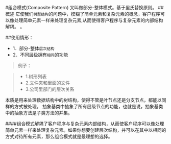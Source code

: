 #组合模式(Composite Pattern)
又叫做部分-整体模式。基于里氏替换原则。
##概述
它使我们`树型结构`的问题中，模糊了简单元素和复杂元素的概念，客户程序可以像处理简单元素一样来处理复杂元素,从而使得客户程序与复杂元素的内部结构解耦。 。

##使用情形：
* 1．部分-整体`层次结构`
* 2．不同层级拥有`相同`的功能


>例子：

>* 1.树形列表
>* 2.文件夹和里面的文件
>* 3.公司里部门的层次关系

本质是用来处理数据结构中的树结构，使得不管是叶节点还是分支节点，都能以同样的方式被处理。
抽象基类中抽象了所有层级节点的功能，也就是说，抽象基类中的抽象方法是子类方法的并集。



####组合模式解耦了客户程序与复杂元素内部结构，从而使客户程序可以像处理简单元素一样来处理复杂元素。如果你想要创建层次结构，并可以在其中以相同的方式对待所有元素，那么组合模式就是最理想的选择。


